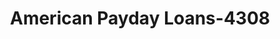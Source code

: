 ---
f_zip-code: 67401
f_state-code: KS
title: American Payday Loans-4308
f_phone: 785-823-2525
f_city-only: Salina
f_address: 2520 South 9Th Street Salina
f_location-unique-id: '4308'
slug: american-payday-loans-4308
updated-on: '2024-05-30T13:46:58.046Z'
created-on: '2024-05-30T13:36:59.803Z'
published-on: '2024-05-30T13:54:32.469Z'
f_city-state: cms/city/salina-ks.md
f_company: cms/company/american-payday-loans.md
f_state: cms/state/kansas.md
layout: '[payday-loan].html'
tags: payday-loan
---